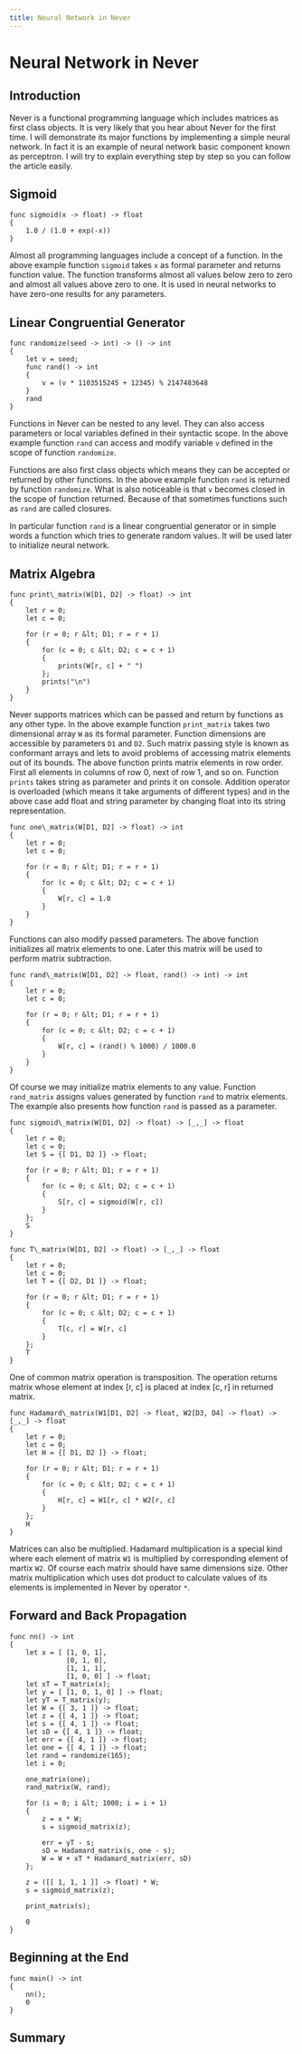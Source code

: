 ```yaml
---
title: Neural Network in Never
---
```


# Neural Network in Never


## Introduction

Never is a functional programming language which includes matrices as first
class objects. It is very likely that you hear about Never for the first time.
I will demonstrate its major functions by implementing a simple neural network.
In fact it is an example of neural network basic component known as perceptron.
I will try to explain everything step by step so you can follow the article easily.

## Sigmoid

```
func sigmoid(x -> float) -> float
{
    1.0 / (1.0 + exp(-x))
}
```

Almost all programming languages include a concept of a function. In the above
example function ```sigmoid``` takes ```x``` as formal parameter and
returns function value. The function transforms almost all values below zero
to zero and almost all values above zero to one. It is used in neural networks
to have zero-one results for any parameters. 

## Linear Congruential Generator

```
func randomize(seed -> int) -> () -> int
{
    let v = seed;
    func rand() -> int
    {
        v = (v * 1103515245 + 12345) % 2147483648
    }
    rand
}
```

Functions in Never can be nested to any level. They can also access parameters
or local variables defined in their syntactic scope. In the above
example function ```rand``` can access and modify variable ```v``` defined
in the scope of function ```randomize```.

Functions are also first class objects which means they can be accepted
or returned by other functions. In the above example function ```rand```
is returned by function ```randomize```. What is also noticeable is that
```v``` becomes closed in the scope of function returned. Because of that
sometimes functions such as ```rand``` are called closures.

In particular function ```rand``` is a linear congruential generator or in simple
words a function which tries to generate random values. It will be used later
to initialize neural network.

## Matrix Algebra

```
func print\_matrix(W[D1, D2] -> float) -> int
{
    let r = 0;
    let c = 0;
    
    for (r = 0; r &lt; D1; r = r + 1)
    {
        for (c = 0; c &lt; D2; c = c + 1)
        {
            prints(W[r, c] + " ")
        };
        prints("\n")
    }
}
```

Never supports matrices which can be passed and return by functions as any
other type. In the above example function ```print_matrix``` takes two dimensional
array ```W``` as its formal parameter. Function dimensions are accessible
by parameters ```D1``` and ```D2```. Such matrix passing style is known as
conformant arrays and lets to avoid problems of accessing matrix elements out
of its bounds. The above function prints matrix elements in row order. First
all elements in columns of row 0, next of row 1, and so on. Function ```prints```
takes string as parameter and prints it on console. Addition operator is overloaded
(which means it take arguments of different types) and in the above case add
float and string parameter by changing float into its string representation.


```
func one\_matrix(W[D1, D2] -> float) -> int
{
    let r = 0;
    let c = 0;
    
    for (r = 0; r &lt; D1; r = r + 1)
    {
        for (c = 0; c &lt; D2; c = c + 1)
        {
            W[r, c] = 1.0
        }
    }
}
```

Functions can also modify passed parameters. The above function initializes
all matrix elements to one. Later this matrix will be used to perform matrix
subtraction.

```
func rand\_matrix(W[D1, D2] -> float, rand() -> int) -> int
{
    let r = 0;
    let c = 0;
    
    for (r = 0; r &lt; D1; r = r + 1)
    {
        for (c = 0; c &lt; D2; c = c + 1)
        {
            W[r, c] = (rand() % 1000) / 1000.0
        }
    }
}
```

Of course we may initialize matrix elements to any value. Function ```rand_matrix```
assigns values generated by function ```rand``` to matrix elements. The example
also presents how function ```rand``` is passed as a parameter.

```
func sigmoid\_matrix(W[D1, D2] -> float) -> [_,_] -> float
{
    let r = 0;
    let c = 0;
    let S = {[ D1, D2 ]} -> float;
    
    for (r = 0; r &lt; D1; r = r + 1)
    {
        for (c = 0; c &lt; D2; c = c + 1)
        {
            S[r, c] = sigmoid(W[r, c])
        }
    };
    S
}
```

```
func T\_matrix(W[D1, D2] -> float) -> [_,_] -> float
{
    let r = 0;
    let c = 0;
    let T = {[ D2, D1 ]} -> float;
    
    for (r = 0; r &lt; D1; r = r + 1)
    {
        for (c = 0; c &lt; D2; c = c + 1)
        {
            T[c, r] = W[r, c]
        }
    };
    T
}
```

One of common matrix operation is transposition. The operation returns matrix
whose element at index [r, c] is placed at index [c, r] in returned matrix.

```
func Hadamard\_matrix(W1[D1, D2] -> float, W2[D3, D4] -> float) -> [_,_] -> float
{
    let r = 0;
    let c = 0;
    let H = {[ D1, D2 ]} -> float;
    
    for (r = 0; r &lt; D1; r = r + 1)
    {
        for (c = 0; c &lt; D2; c = c + 1)
        {
            H[r, c] = W1[r, c] * W2[r, c]
        }
    };
    H
}
```

Matrices can also be multiplied. Hadamard multiplication is a special kind
where each element of matrix ```W1``` is multiplied by corresponding element
of martix ```W2```. Of course each matrix should have same dimensions size.
Other matrix multiplication which uses dot product to calculate values of its
elements is implemented in Never by operator ```*```. 

## Forward and Back Propagation


```
func nn() -> int
{
    let x = [ [1, 0, 1],
              [0, 1, 0],
              [1, 1, 1],
              [1, 0, 0] ] -> float;
    let xT = T_matrix(x);
    let y = [ [1, 0, 1, 0] ] -> float;
    let yT = T_matrix(y);
    let W = {[ 3, 1 ]} -> float;
    let z = {[ 4, 1 ]} -> float;
    let s = {[ 4, 1 ]} -> float;
    let sD = {[ 4, 1 ]} -> float;
    let err = {[ 4, 1 ]} -> float;
    let one = {[ 4, 1 ]} -> float;
    let rand = randomize(165);
    let i = 0;

    one_matrix(one);
    rand_matrix(W, rand);

    for (i = 0; i &lt; 1000; i = i + 1)
    {
        z = x * W;
        s = sigmoid_matrix(z);

        err = yT - s;
        sD = Hadamard_matrix(s, one - s);
        W = W + xT * Hadamard_matrix(err, sD)
    };
    
    z = ([[ 1, 1, 1 ]] -> float) * W;
    s = sigmoid_matrix(z);
    
    print_matrix(s);
    
    0
}
```

## Beginning at the End

```
func main() -> int
{
    nn();
    0
}
```

## Summary


